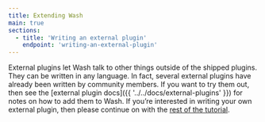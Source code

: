 ```yaml
---
title: Extending Wash
main: true
sections:
  - title: 'Writing an external plugin'
    endpoint: 'writing-an-external-plugin'
---
```

External plugins let Wash talk to other things outside of the shipped plugins. They can be written in any language. In fact, several external plugins have already been written by community members. If you want to try them out, then see the [external plugin docs]({{ '../../docs/external-plugins' }}) for notes on how to add them to Wash. If you’re interested in writing your own external plugin, then please continue on with the [rest of the tutorial](writing-an-external-plugin).

